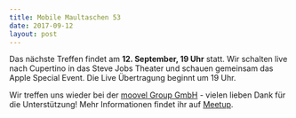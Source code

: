 ```yaml
---
title: Mobile Maultaschen 53
date: 2017-09-12
layout: post
---
```


Das nächste Treffen findet am **12. September, 19 Uhr** statt. Wir schalten live nach Cupertino in das Steve Jobs Theater und schauen gemeinsam das Apple Special Event. Die Live Übertragung beginnt um 19 Uhr.

Wir treffen uns wieder bei der [moovel Group GmbH](https://www.google.de/maps/place/Filderstra%C3%9Fe+40,+70180+Stuttgart/@48.7640592,9.1680708,17z/data=!3m1!4b1!4m5!3m4!1s0x4799db511298ba8b:0x65b19d704c603886!8m2!3d48.7640557!4d9.1702595) - vielen lieben Dank für die Unterstützung! Mehr Informationen findet ihr auf [Meetup](https://www.meetup.com/de-DE/mobile-maultaschen/).
